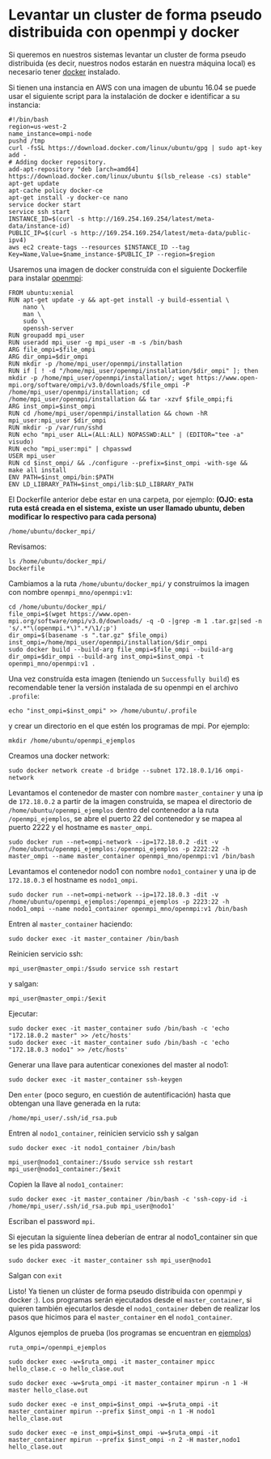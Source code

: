 # Levantar un cluster de forma pseudo distribuida con openmpi y docker

Si queremos en nuestros sistemas levantar un cluster de forma pseudo distribuida (es decir, nuestros nodos estarán en nuestra máquina local) es necesario tener [docker](https://www.docker.com/) instalado.

Si tienen una instancia en AWS con una imagen de ubuntu 16.04 se puede usar el siguiente script para la instalación de docker e identificar a su instancia:

```
#!/bin/bash
region=us-west-2
name_instance=ompi-node
pushd /tmp
curl -fsSL https://download.docker.com/linux/ubuntu/gpg | sudo apt-key add -
# Adding docker repository.
add-apt-repository "deb [arch=amd64] https://download.docker.com/linux/ubuntu $(lsb_release -cs) stable"
apt-get update
apt-cache policy docker-ce
apt-get install -y docker-ce nano
service docker start
service ssh start
INSTANCE_ID=$(curl -s http://169.254.169.254/latest/meta-data/instance-id)
PUBLIC_IP=$(curl -s http://169.254.169.254/latest/meta-data/public-ipv4)
aws ec2 create-tags --resources $INSTANCE_ID --tag Key=Name,Value=$name_instance-$PUBLIC_IP --region=$region
```


Usaremos una imagen de docker construída con el siguiente Dockerfile para instalar [openmpi](https://www.open-mpi.org/):

```
FROM ubuntu:xenial
RUN apt-get update -y && apt-get install -y build-essential \
	nano \
	man \
	sudo \
	openssh-server
RUN groupadd mpi_user
RUN useradd mpi_user -g mpi_user -m -s /bin/bash
ARG file_ompi=$file_ompi
ARG dir_ompi=$dir_ompi
RUN mkdir -p /home/mpi_user/openmpi/installation
RUN if [ ! -d "/home/mpi_user/openmpi/installation/$dir_ompi" ]; then mkdir -p /home/mpi_user/openmpi/installation/; wget https://www.open-mpi.org/software/ompi/v3.0/downloads/$file_ompi -P /home/mpi_user/openmpi/installation; cd /home/mpi_user/openmpi/installation && tar -xzvf $file_ompi;fi
ARG inst_ompi=$inst_ompi
RUN cd /home/mpi_user/openmpi/installation && chown -hR mpi_user:mpi_user $dir_ompi
RUN mkdir -p /var/run/sshd
RUN echo "mpi_user ALL=(ALL:ALL) NOPASSWD:ALL" | (EDITOR="tee -a" visudo)
RUN echo "mpi_user:mpi" | chpasswd
USER mpi_user
RUN cd $inst_ompi/ && ./configure --prefix=$inst_ompi -with-sge && make all install
ENV PATH=$inst_ompi/bin:$PATH
ENV LD_LIBRARY_PATH=$inst_ompi/lib:$LD_LIBRARY_PATH
```

El Dockerfile anterior debe estar en una carpeta, por ejemplo: **(OJO: esta ruta está creada en el sistema, existe un user llamado ubuntu, deben modificar lo respectivo para cada persona)**

```
/home/ubuntu/docker_mpi/
```


Revisamos:

```
ls /home/ubuntu/docker_mpi/
Dockerfile 			
```

Cambiamos a la ruta `/home/ubuntu/docker_mpi/` y construímos la imagen con nombre `openmpi_mno/openmpi:v1`:



```
cd /home/ubuntu/docker_mpi/
file_ompi=$(wget https://www.open-mpi.org/software/ompi/v3.0/downloads/ -q -O -|grep -m 1 .tar.gz|sed -n 's/.*"\(openmpi.*\)".*/\1/;p')
dir_ompi=$(basename -s ".tar.gz" $file_ompi)
inst_ompi=/home/mpi_user/openmpi/installation/$dir_ompi
sudo docker build --build-arg file_ompi=$file_ompi --build-arg dir_ompi=$dir_ompi --build-arg inst_ompi=$inst_ompi -t openmpi_mno/openmpi:v1 .
```

Una vez construída esta imagen (teniendo un `Successfully build`) es recomendable tener la versión instalada de su openmpi en el archivo `.profile`:

```
echo "inst_ompi=$inst_ompi" >> /home/ubuntu/.profile
```

y crear un directorio en el que estén los programas de mpi. Por ejemplo:

```
mkdir /home/ubuntu/openmpi_ejemplos
```

Creamos una docker network:

```
sudo docker network create -d bridge --subnet 172.18.0.1/16 ompi-network
```

Levantamos el contenedor de master con nombre `master_container` y una ip de `172.18.0.2` a partir de la imagen construída, se mapea el directorio de `/home/ubuntu/openmpi_ejemplos` dentro del contenedor a la ruta `/openmpi_ejemplos`, se abre el puerto 22 del contenedor y se mapea al puerto 2222 y el hostname es `master_ompi`.

```
sudo docker run --net=ompi-network --ip=172.18.0.2 -dit -v /home/ubuntu/openmpi_ejemplos:/openmpi_ejemplos -p 2222:22 -h master_ompi --name master_container openmpi_mno/openmpi:v1 /bin/bash
```

Levantamos el contenedor nodo1 con nombre `nodo1_container` y una ip de `172.18.0.3` el hostname es `nodo1_ompi`.

```
sudo docker run --net=ompi-network --ip=172.18.0.3 -dit -v /home/ubuntu/openmpi_ejemplos:/openmpi_ejemplos -p 2223:22 -h nodo1_ompi --name nodo1_container openmpi_mno/openmpi:v1 /bin/bash
```


Entren al `master_container` haciendo:

```
sudo docker exec -it master_container /bin/bash
```

Reinicien servicio ssh:

```
mpi_user@master_ompi:/$sudo service ssh restart
```

y salgan:

```
mpi_user@master_ompi:/$exit
```

Ejecutar:

```
sudo docker exec -it master_container sudo /bin/bash -c 'echo "172.18.0.2 master" >> /etc/hosts'
sudo docker exec -it master_container sudo /bin/bash -c 'echo "172.18.0.3 nodo1" >> /etc/hosts'
```

Generar una llave para autenticar conexiones del master al nodo1:

```
sudo docker exec -it master_container ssh-keygen
```

Den `enter` (poco seguro, en cuestión de autentificación) hasta que obtengan una llave generada en la ruta:


```
/home/mpi_user/.ssh/id_rsa.pub
```

Entren al `nodo1_container`, reinicien servicio ssh y salgan

```
sudo docker exec -it nodo1_container /bin/bash
```

```
mpi_user@nodo1_container:/$sudo service ssh restart
mpi_user@nodo1_container:/$exit
```

Copien la llave al `nodo1_container`:

```
sudo docker exec -it master_container /bin/bash -c 'ssh-copy-id -i /home/mpi_user/.ssh/id_rsa.pub mpi_user@nodo1'
```

Escriban el password `mpi`.

Si ejecutan la siguiente línea deberían de entrar al nodo1_container sin que se les pida password:

```
sudo docker exec -it master_container ssh mpi_user@nodo1
```

Salgan con `exit`

Listo! Ya tienen un clúster de forma pseudo distribuida con openmpi y docker :). Los programas serán ejecutados desde el `master_container`, si quieren también ejecutarlos desde el `nodo1_container` deben de realizar los pasos que hicimos para el `master_container` en el `nodo1_container`.

Algunos ejemplos de prueba (los programas se encuentran en [ejemplos](./ejemplos))

```
ruta_ompi=/openmpi_ejemplos

sudo docker exec -w=$ruta_ompi -it master_container mpicc hello_clase.c -o hello_clase.out

sudo docker exec -w=$ruta_ompi -it master_container mpirun -n 1 -H master hello_clase.out

sudo docker exec -e inst_ompi=$inst_ompi -w=$ruta_ompi -it master_container mpirun --prefix $inst_ompi -n 1 -H nodo1 hello_clase.out

sudo docker exec -e inst_ompi=$inst_ompi -w=$ruta_ompi -it master_container mpirun --prefix $inst_ompi -n 2 -H master,nodo1 hello_clase.out
```
